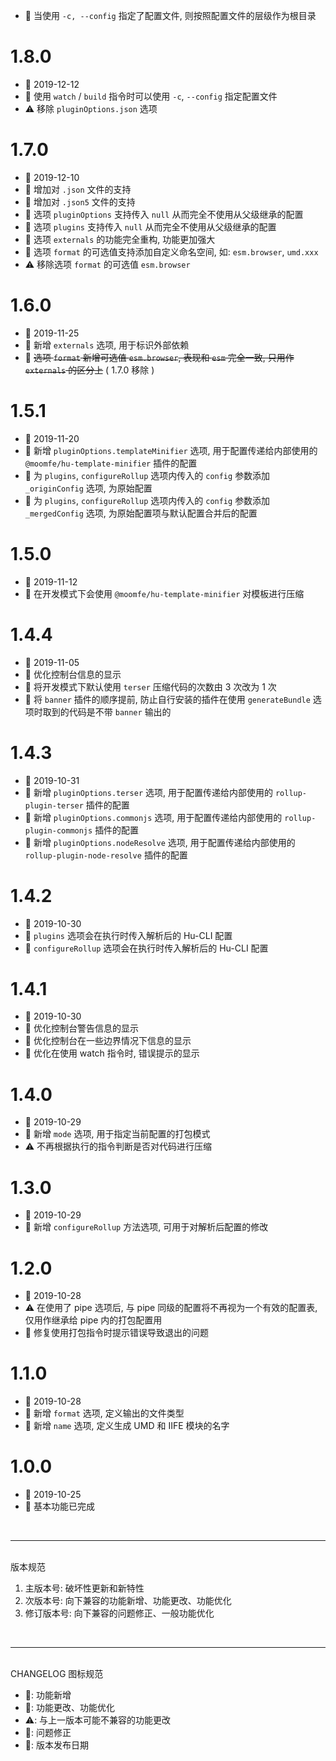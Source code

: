   - 💄 当使用 `-c, --config` 指定了配置文件, 则按照配置文件的层级作为根目录

# 1.8.0
  - 📅 2019-12-12
  - 🌟 使用 `watch` / `build` 指令时可以使用 `-c`, `--config` 指定配置文件
  - ⚠️ 移除 `pluginOptions.json` 选项

# 1.7.0
  - 📅 2019-12-10
  - 🌟 增加对 `.json` 文件的支持
  - 🌟 增加对 `.json5` 文件的支持
  - 💄 选项 `pluginOptions` 支持传入 `null` 从而完全不使用从父级继承的配置
  - 💄 选项 `plugins` 支持传入 `null` 从而完全不使用从父级继承的配置
  - 💄 选项 `externals` 的功能完全重构, 功能更加强大
  - 💄 选项 `format` 的可选值支持添加自定义命名空间, 如: `esm.browser`, `umd.xxx`
  - ⚠️ 移除选项 `format` 的可选值 `esm.browser`

# 1.6.0
  - 📅 2019-11-25
  - 🌟 新增 `externals` 选项, 用于标识外部依赖
  - 💄 <s>选项 `format` 新增可选值 `esm.browser`, 表现和 `esm` 完全一致, 只用作 `externals` 的区分上</s> ( 1.7.0 移除 )

# 1.5.1
  - 📅 2019-11-20
  - 💄 新增 `pluginOptions.templateMinifier` 选项, 用于配置传递给内部使用的 `@moomfe/hu-template-minifier` 插件的配置
  - 💄 为 `plugins`, `configureRollup` 选项内传入的 `config` 参数添加 `_originConfig` 选项, 为原始配置
  - 💄 为 `plugins`, `configureRollup` 选项内传入的 `config` 参数添加 `_mergedConfig` 选项, 为原始配置项与默认配置合并后的配置

# 1.5.0
  - 📅 2019-11-12
  - 🌟 在开发模式下会使用 `@moomfe/hu-template-minifier` 对模板进行压缩

# 1.4.4
  - 📅 2019-11-05
  - 💄 优化控制台信息的显示
  - 💄 将开发模式下默认使用 `terser` 压缩代码的次数由 3 次改为 1 次
  - 💄 将 `banner` 插件的顺序提前, 防止自行安装的插件在使用 `generateBundle` 选项时取到的代码是不带 `banner` 输出的

# 1.4.3
  - 📅 2019-10-31
  - 💄 新增 `pluginOptions.terser` 选项, 用于配置传递给内部使用的 `rollup-plugin-terser` 插件的配置
  - 💄 新增 `pluginOptions.commonjs` 选项, 用于配置传递给内部使用的 `rollup-plugin-commonjs` 插件的配置
  - 💄 新增 `pluginOptions.nodeResolve` 选项, 用于配置传递给内部使用的 `rollup-plugin-node-resolve` 插件的配置

# 1.4.2
  - 📅 2019-10-30
  - 💄 `plugins` 选项会在执行时传入解析后的 Hu-CLI 配置
  - 💄 `configureRollup` 选项会在执行时传入解析后的 Hu-CLI 配置

# 1.4.1
  - 📅 2019-10-30
  - 💄 优化控制台警告信息的显示
  - 💄 优化控制台在一些边界情况下信息的显示
  - 💄 优化在使用 watch 指令时, 错误提示的显示

# 1.4.0
  - 📅 2019-10-29
  - 🌟 新增 `mode` 选项, 用于指定当前配置的打包模式
  - ⚠️ 不再根据执行的指令判断是否对代码进行压缩

# 1.3.0
  - 📅 2019-10-29
  - 🌟 新增 `configureRollup` 方法选项, 可用于对解析后配置的修改

# 1.2.0
  - 📅 2019-10-28
  - ⚠️ 在使用了 pipe 选项后, 与 pipe 同级的配置将不再视为一个有效的配置表, 仅用作继承给 pipe 内的打包配置用
  - 🐞 修复使用打包指令时提示错误导致退出的问题

# 1.1.0
  - 📅 2019-10-28
  - 🌟 新增 `format` 选项, 定义输出的文件类型
  - 🌟 新增 `name` 选项, 定义生成 UMD 和 IIFE 模块的名字

# 1.0.0
  - 📅 2019-10-25
  - 🌟 基本功能已完成

<br>
<hr>
<br>
版本规范

1. 主版本号: 破坏性更新和新特性
2. 次版本号: 向下兼容的功能新增、功能更改、功能优化
3. 修订版本号: 向下兼容的问题修正、一般功能优化
<br>
<hr>
<br>
CHANGELOG 图标规范

- 🌟: 功能新增<br>
- 💄: 功能更改、功能优化<br>
- ⚠️: 与上一版本可能不兼容的功能更改<br>
- 🐞: 问题修正<br>
- 📅: 版本发布日期